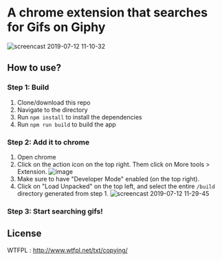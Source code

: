 # A chrome extension that searches for Gifs on Giphy

![screencast 2019-07-12 11-10-32](https://user-images.githubusercontent.com/17147805/61150076-63080e00-a497-11e9-864e-63afa99b2588.gif)


## How to use?

### Step 1: Build
  1. Clone/download this repo
  2. Navigate to the directory
  3. Run `npm install` to install the dependencies
  4. Run `npm run build` to build the app

### Step 2: Add it to chrome
  1. Open chrome
  2. Click on the action icon on the top right. Them click on More tools > Extension.
    ![image](https://user-images.githubusercontent.com/17147805/61150040-52579800-a497-11e9-8555-516191c44b6c.png)
  3. Make sure to have "Developer Mode" enabled (on the top right).
  4. Click on "Load Unpacked" on the top left, and select the entire `/build` directory generated from step 1.
    ![screencast 2019-07-12 11-29-45](https://user-images.githubusercontent.com/17147805/61150502-6fd93180-a498-11e9-9984-b179e6b749c7.gif)
### Step 3: Start searching gifs!

## License
WTFPL : http://www.wtfpl.net/txt/copying/
